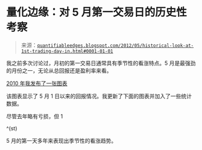 <!--yml

类别：未分类

日期：2024-05-18 08:50:16

-->

# 量化边缘：对 5 月第一交易日的历史性考察

> 来源：[`quantifiableedges.blogspot.com/2012/05/historical-look-at-1st-trading-day-in.html#0001-01-01`](http://quantifiableedges.blogspot.com/2012/05/historical-look-at-1st-trading-day-in.html#0001-01-01)

我之前多次讨论过，月初的第一交易日通常具有季节性的看涨特点。5 月是最强劲的月份之一，无论从总回报还是盈利率来看。

[2010 年我发布了一张图表](http://quantifiableedges.blogspot.com/2010/05/first-trading-day-of-may-has-been.html)

该图表显示了 5 月 1 日以来的回报情况。我更新了下面的图表并加入了一些统计数据。

尽管去年略有亏损，但 1

^(st)

5 月的第一天多年来表现出季节性的看涨趋势。
